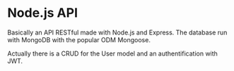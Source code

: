 # Node.js API
Basically an API RESTful made with Node.js and Express. 
The database run with MongoDB with the popular ODM Mongoose.

Actually there is a CRUD for the User model and an authentification with JWT.